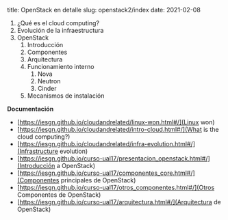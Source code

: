title: OpenStack en detalle
slug: openstack2/index
date: 2021-02-08

1. ¿Qué es el cloud computing?
1. Evolución de la infraestructura
1. OpenStack
    1. Introducción
	1. Componentes
	1. Arquitectura
	1. Funcionamiento interno
	    1. Nova
		1. Neutron
		1. Cinder
	1. Mecanismos de instalación

**Documentación**

* [https://iesgn.github.io/cloudandrelated/linux-won.html#/](Linux won)
* [https://iesgn.github.io/cloudandrelated/intro-cloud.html#/](What is the cloud computing?)
* [https://iesgn.github.io/cloudandrelated/infra-evolution.html#/](Infrastructure evolution)
* [https://iesgn.github.io/curso-ual17/presentacion_openstack.html#/](Introducción a OpenStack)
* [https://iesgn.github.io/curso-ual17/componentes_core.html#/](Componentes principales de OpenStack)
* [https://iesgn.github.io/curso-ual17/otros_componentes.html#/](Otros Componentes de OpenStack)
* [https://iesgn.github.io/curso-ual17/arquitectura.html#/](Arquitectura de OpenStack)

